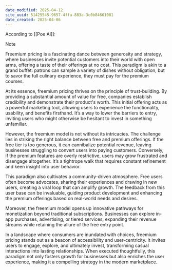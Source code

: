 ```yaml
---
date_modified: 2025-04-12
site_uuid: 51425545-9657-4ffa-883a-3c0b84661081
date_created: 2025-04-06
---
```


According to [[Poe AI]]:

> [!NOTE]
> 
> Freemium pricing is a fascinating dance between generosity and strategy, where businesses invite potential customers into their world with open arms, offering a taste of their offerings at no cost. This paradigm is akin to a grand buffet: patrons can sample a variety of dishes without obligation, but to savor the full culinary experience, they must pay for the premium courses.
> 
> At its essence, freemium pricing thrives on the principle of trust-building. By providing a substantial amount of value for free, companies establish credibility and demonstrate their product's worth. This initial offering acts as a powerful marketing tool, allowing users to experience the functionality, usability, and benefits firsthand. It’s a way to lower the barriers to entry, inviting users who might otherwise be hesitant to invest in something unfamiliar.
> 
> However, the freemium model is not without its intricacies. The challenge lies in striking the right balance between free and premium offerings. If the free tier is too generous, it can cannibalize potential revenue, leaving businesses struggling to convert users into paying customers. Conversely, if the premium features are overly restrictive, users may grow frustrated and disengage altogether. It’s a tightrope walk that requires constant refinement and keen insight into user behavior.
> 
> This paradigm also cultivates a community-driven atmosphere. Free users often become advocates, sharing their experiences and drawing in new users, creating a viral loop that can amplify growth. The feedback from this user base can be invaluable, guiding product development and enhancing the premium offerings based on real-world needs and desires.
> 
> Moreover, the freemium model opens up innovative pathways for monetization beyond traditional subscriptions. Businesses can explore in-app purchases, advertising, or tiered services, expanding their revenue streams while retaining the allure of the free entry point.
> 
> In a landscape where consumers are inundated with choices, freemium pricing stands out as a beacon of accessibility and user-centricity. It invites users to engage, explore, and ultimately invest, transforming casual interactions into lasting relationships. When executed thoughtfully, this paradigm not only fosters growth for businesses but also enriches the user experience, making it a compelling strategy in the modern marketplace.